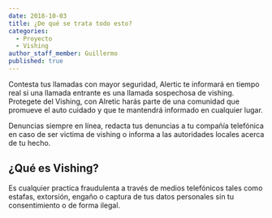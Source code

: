 ```yaml
---
date: 2018-10-03
title: ¿De qué se trata todo esto?
categories:
  - Proyecto
  - Vishing
author_staff_member: Guillermo
published: true
---
```


Contesta tus llamadas con mayor seguridad, Alertic te informará en tiempo real si una llamada entrante es una llamada sospechosa de vishing.
Protegete del Vishing, con Alretic harás parte de una comunidad que promueve el auto cuidado y que te mantendrá informado en cualquier lugar.

Denuncias siempre en línea, redacta tus denuncias a tu compañía telefónica en caso de ser victima de vishing o informa a las autoridades locales acerca de tu hecho.


## ¿Qué es Vishing? 

Es cualquier practica fraudulenta a través de medios telefónicos tales como estafas, extorsión, engaño o captura de tus datos personales sin tu consentimiento o de forma ilegal.